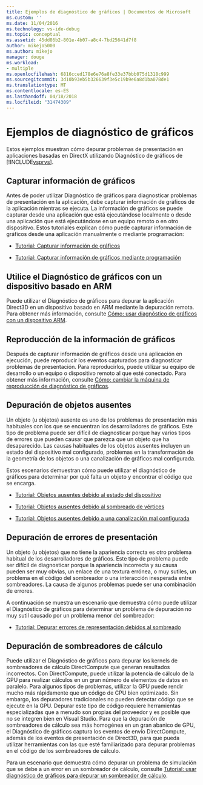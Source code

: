 ```yaml
---
title: Ejemplos de diagnóstico de gráficos | Documentos de Microsoft
ms.custom: ''
ms.date: 11/04/2016
ms.technology: vs-ide-debug
ms.topic: conceptual
ms.assetid: 45dd86b2-801e-4b07-a8c4-7bd25641d7f8
author: mikejo5000
ms.author: mikejo
manager: douge
ms.workload:
- multiple
ms.openlocfilehash: 6816cced178e6e76a8fe33e37bbb075d1318c999
ms.sourcegitcommit: 3d10b93eb5b326639f3e5c19b9e6a8d1ba078de1
ms.translationtype: MT
ms.contentlocale: es-ES
ms.lasthandoff: 04/18/2018
ms.locfileid: "31474309"
---
```

# <a name="graphics-diagnostics-examples"></a>Ejemplos de diagnóstico de gráficos
Estos ejemplos muestran cómo depurar problemas de presentación en aplicaciones basadas en DirectX utilizando Diagnóstico de gráficos de [!INCLUDE[vsprvs](../../code-quality/includes/vsprvs_md.md)].  
  
## <a name="capturing-graphics-information"></a>Capturar información de gráficos  
 Antes de poder utilizar Diagnóstico de gráficos para diagnosticar problemas de presentación en la aplicación, debe capturar información de gráficos de la aplicación mientras se ejecuta. La información de gráficos se puede capturar desde una aplicación que está ejecutándose localmente o desde una aplicación que está ejecutándose en un equipo remoto o en otro dispositivo. Estos tutoriales explican cómo puede capturar información de gráficos desde una aplicación manualmente o mediante programación:  
  
-   [Tutorial: Capturar información de gráficos](walkthrough-capturing-graphics-information.md)  
  
-   [Tutorial: Capturar información de gráficos mediante programación](walkthrough-capturing-graphics-information-programmatically.md)  
  
## <a name="use-graphics-diagnostics-with-an-arm-based-device"></a>Utilice el Diagnóstico de gráficos con un dispositivo basado en ARM  
 Puede utilizar el Diagnóstico de gráficos para depurar la aplicación Direct3D en un dispositivo basado en ARM mediante la depuración remota. Para obtener más información, consulte [Cómo: usar diagnóstico de gráficos con un dispositivo ARM](how-to-use-graphics-diagnostics-with-an-arm-device.md).  
  
## <a name="playing-back-graphics-information"></a>Reproducción de la información de gráficos  
 Después de capturar información de gráficos desde una aplicación en ejecución, puede reproducir los eventos capturados para diagnosticar problemas de presentación. Para reproducirlos, puede utilizar su equipo de desarrollo o un equipo o dispositivo remoto al que esté conectado. Para obtener más información, consulte [Cómo: cambiar la máquina de reproducción de diagnóstico de gráficos](how-to-change-the-graphics-diagnostics-playback-machine.md).  
  
## <a name="debugging-missing-objects"></a>Depuración de objetos ausentes  
 Un objeto (u objetos) ausente es uno de los problemas de presentación más habituales con los que se encuentran los desarrolladores de gráficos. Este tipo de problema puede ser difícil de diagnosticar porque hay varios tipos de errores que pueden causar que parezca que un objeto que ha desaparecido. Las causas habituales de los objetos ausentes incluyen un estado del dispositivo mal configurado, problemas en la transformación de la geometría de los objetos o una canalización de gráficos mal configurada.  
  
 Estos escenarios demuestran cómo puede utilizar el diagnóstico de gráficos para determinar por qué falta un objeto y encontrar el código que se encarga.  
  
-   [Tutorial: Objetos ausentes debido al estado del dispositivo](walkthrough-missing-objects-due-to-device-state.md)  
  
-   [Tutorial: Objetos ausentes debido al sombreado de vértices](walkthrough-missing-objects-due-to-vertex-shading.md)  
  
-   [Tutorial: Objetos ausentes debido a una canalización mal configurada](walkthrough-missing-objects-due-to-misconfigured-pipeline.md)  
  
## <a name="debugging-rendering-errors"></a>Depuración de errores de presentación  
 Un objeto (u objetos) que no tiene la apariencia correcta es otro problema habitual de los desarrolladores de gráficos. Este tipo de problema puede ser difícil de diagnosticar porque la apariencia incorrecta y su causa pueden ser muy obvias, un enlace de una textura errónea, o muy sutiles, un problema en el código del sombreador o una interacción inesperada entre sombreadores. La causa de algunos problemas puede ser una combinación de errores.  
  
 A continuación se muestra un escenario que demuestra cómo puede utilizar el Diagnóstico de gráficos para determinar un problema de depuración no muy sutil causado por un problema menor del sombreador:  
  
-   [Tutorial: Depurar errores de representación debidos al sombreado](walkthrough-debugging-rendering-errors-due-to-shading.md)  
  
## <a name="debugging-compute-shaders"></a>Depuración de sombreadores de cálculo  
 Puede utilizar el Diagnóstico de gráficos para depurar los kernels de sombreadores de cálculo DirectCompute que generan resultados incorrectos. Con DirectCompute, puede utilizar la potencia de cálculo de la GPU para realizar cálculos en un gran número de elementos de datos en paralelo. Para algunos tipos de problemas, utilizar la GPU puede rendir mucho más rápidamente que un código de CPU bien optimizado. Sin embargo, los depuradores tradicionales no pueden detectar código que se ejecute en la GPU. Depurar este tipo de código requiere herramientas especializadas que a menudo son propias del proveedor y es posible que no se integren bien en Visual Studio. Para que la depuración de sombreadores de cálculo sea más homogénea en un gran abanico de GPU, el Diagnóstico de gráficos captura los eventos de envío DirectCompute, además de los eventos de presentación de Direct3D, para que pueda utilizar herramientas con las que esté familiarizado para depurar problemas en el código de los sombreadores de cálculo.  
  
 Para un escenario que demuestra cómo depurar un problema de simulación que se debe a un error en un sombreador de cálculo, consulte [Tutorial: usar diagnóstico de gráficos para depurar un sombreador de cálculo](walkthrough-using-graphics-diagnostics-to-debug-a-compute-shader.md).